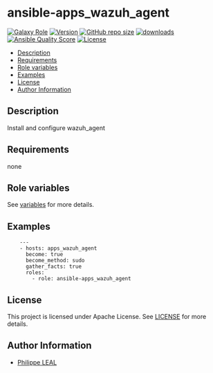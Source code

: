# ansible-apps_wazuh_agent

[![Galaxy Role](https://img.shields.io/badge/galaxy-apps_wazuh_agent-purple?style=flat)](https://galaxy.ansible.com/lotusnoir/apps_wazuh_agent)
[![Version](https://img.shields.io/github/release/lotusnoir/ansible-apps_wazuh_agent.svg)](https://github.com/lotusnoir/ansible-apps_wazuh_agent/releases/latest)
[![GitHub repo size](https://img.shields.io/github/repo-size/lotusnoir/ansible-apps_wazuh_agent?color=orange&style=flat)](https://galaxy.ansible.com/lotusnoir/apps_wazuh_agent)
[![downloads](https://img.shields.io/ansible/role/d/56847)](https://galaxy.ansible.com/lotusnoir/apps_wazuh_agent)
[![Ansible Quality Score](https://img.shields.io/ansible/quality/56847)](https://galaxy.ansible.com/lotusnoir/apps_wazuh_agent)
[![License](https://img.shields.io/badge/license-Apache--2.0-brightgreen?style=flat)](https://opensource.org/licenses/Apache-2.0)

<!-- START doctoc generated TOC please keep comment here to allow auto update -->
<!-- DON'T EDIT THIS SECTION, INSTEAD RE-RUN doctoc TO UPDATE -->

- [Description](#description)
- [Requirements](#requirements)
- [Role variables](#role-variables)
- [Examples](#examples)
- [License](#license)
- [Author Information](#author-information)

<!-- END doctoc generated TOC please keep comment here to allow auto update -->

## Description

Install and configure wazuh_agent

## Requirements

none

## Role variables

See [variables](/defaults/main.yml) for more details.

## Examples

        ---
        - hosts: apps_wazuh_agent
          become: true
          become_method: sudo
          gather_facts: true
          roles:
            - role: ansible-apps_wazuh_agent

## License

This project is licensed under Apache License. See [LICENSE](/LICENSE) for more details.

## Author Information

- [Philippe LEAL](https://github.com/lotusnoir)
